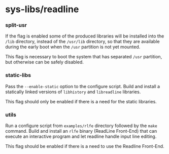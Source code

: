 # sys-libs/readline

### split-usr
If the flag is enabled some of the produced libraries will be installed into the `/lib` directory, instead of the `/usr/lib` directory, so that they are available during the early boot when the `/usr` partition is not yet mounted.

This flag is necessary to boot the system that has separated `/usr` partition, but otherwise can be safely disabled.

### static-libs
Pass the `--enable-static` option to the configure script. Build and install a statically linked versions of `libhistory` and `libreadline` libraries.

This flag should only be enabled if there is a need for the static libraries.

### utils
Run a configure script from `examples/rlfe` directory followed by the `make` command. Build and install an `rlfe` binary (ReadLine Front-End) that can execute an interactive program and let readline handle input line editing.

This flag should be enabled if there is a need to use the Readline Front-End.
